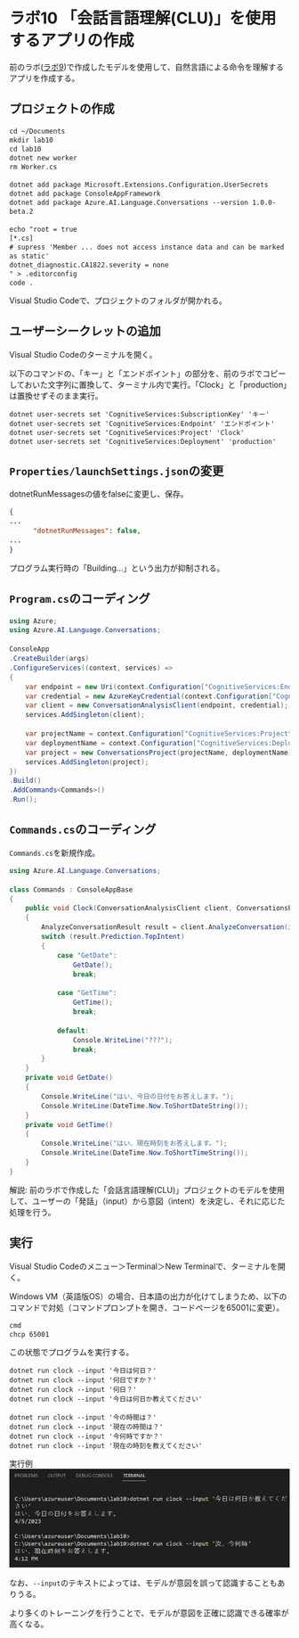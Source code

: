 # ラボ10 「会話言語理解(CLU)」を使用するアプリの作成

前のラボ([ラボ9](lab09.md))で作成したモデルを使用して、自然言語による命令を理解するアプリを作成する。

## プロジェクトの作成

```
cd ~/Documents
mkdir lab10
cd lab10
dotnet new worker
rm Worker.cs

dotnet add package Microsoft.Extensions.Configuration.UserSecrets
dotnet add package ConsoleAppFramework
dotnet add package Azure.AI.Language.Conversations --version 1.0.0-beta.2

echo "root = true
[*.cs]
# supress 'Member ... does not access instance data and can be marked as static'
dotnet_diagnostic.CA1822.severity = none
" > .editorconfig
code .
```

Visual Studio Codeで、プロジェクトのフォルダが開かれる。

## ユーザーシークレットの追加

Visual Studio Codeのターミナルを開く。

以下のコマンドの、「キー」と「エンドポイント」の部分を、前のラボでコピーしておいた文字列に置換して、ターミナル内で実行。「Clock」と「production」は置換せずそのまま実行。

```
dotnet user-secrets set 'CognitiveServices:SubscriptionKey' 'キー'
dotnet user-secrets set 'CognitiveServices:Endpoint' 'エンドポイント'
dotnet user-secrets set 'CognitiveServices:Project' 'Clock'
dotnet user-secrets set 'CognitiveServices:Deployment' 'production'
```

## `Properties/launchSettings.json`の変更

dotnetRunMessagesの値をfalseに変更し、保存。

```json
{
...
      "dotnetRunMessages": false,
...
}
```

プログラム実行時の「Building...」という出力が抑制される。

## `Program.cs`のコーディング

```cs
using Azure;
using Azure.AI.Language.Conversations;

ConsoleApp
.CreateBuilder(args)
.ConfigureServices((context, services) =>
{
    var endpoint = new Uri(context.Configuration["CognitiveServices:Endpoint"] ?? "");
    var credential = new AzureKeyCredential(context.Configuration["CognitiveServices:SubscriptionKey"] ?? "");
    var client = new ConversationAnalysisClient(endpoint, credential);
    services.AddSingleton(client);

    var projectName = context.Configuration["CognitiveServices:Project"];
    var deploymentName = context.Configuration["CognitiveServices:Deployment"];
    var project = new ConversationsProject(projectName, deploymentName);
    services.AddSingleton(project);
})
.Build()
.AddCommands<Commands>()
.Run();
```

## `Commands.cs`のコーディング

`Commands.cs`を新規作成。

```cs
using Azure.AI.Language.Conversations;

class Commands : ConsoleAppBase
{
    public void Clock(ConversationAnalysisClient client, ConversationsProject project, string input)
    {
        AnalyzeConversationResult result = client.AnalyzeConversation(input, project);
        switch (result.Prediction.TopIntent)
        {
            case "GetDate":
                GetDate();
                break;

            case "GetTime":
                GetTime();
                break;

            default:
                Console.WriteLine("???");
                break;
        }
    }
    private void GetDate()
    {
        Console.WriteLine("はい、今日の日付をお答えします。");
        Console.WriteLine(DateTime.Now.ToShortDateString());
    }
    private void GetTime()
    {
        Console.WriteLine("はい、現在時刻をお答えします。");
        Console.WriteLine(DateTime.Now.ToShortTimeString());
    }
}
```

解説: 前のラボで作成した「会話言語理解(CLU)」プロジェクトのモデルを使用して、ユーザーの「発話」（input）から意図（intent）を決定し、それに応じた処理を行う。

## 実行

Visual Studio Codeのメニュー＞Terminal＞New Terminalで、ターミナルを開く。

Windows VM（英語版OS）の場合、日本語の出力が化けてしまうため、以下のコマンドで対処（コマンドプロンプトを開き、コードページを65001に変更）。

```
cmd
chcp 65001
```

この状態でプログラムを実行する。

```
dotnet run clock --input '今日は何日？'
dotnet run clock --input '何日ですか？'
dotnet run clock --input '何日？'
dotnet run clock --input '今日は何日か教えてください'

dotnet run clock --input '今の時間は？'
dotnet run clock --input '現在の時間は？'
dotnet run clock --input '今何時ですか？'
dotnet run clock --input '現在の時刻を教えてください'
```

実行例
![](images/ss-2023-04-06-01-12-42.png)

なお、`--input`のテキストによっては、モデルが意図を誤って認識することもありうる。

より多くのトレーニングを行うことで、モデルが意図を正確に認識できる確率が高くなる。
